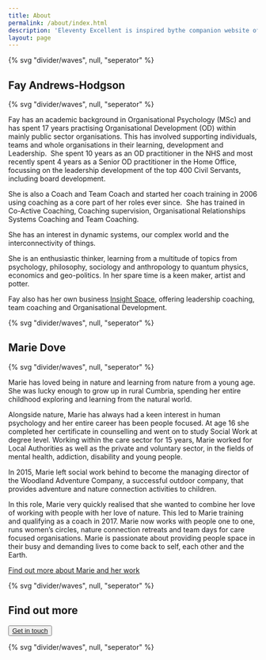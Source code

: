 ```yaml
---
title: About
permalink: /about/index.html
description: 'Eleventy Excellent is inspired bythe companion website of Andy Bell’s talk "Be the browser’s mentor, not its micromanager".'
layout: page
---
```


<article class="full  section" style="--spot-color: var(--color-primary-highlight)">
  {% svg "divider/waves", null, "seperator" %}
  <section class="feature section__inner wrapper">
    <h2>Fay Andrews-Hodgson</h2>
  </section>
{% svg "divider/waves", null, "seperator" %}
</article>

Fay has an academic background in Organisational Psychology (MSc) and has spent 17 years practising Organisational Development (OD) within mainly public sector organisations. This has involved supporting individuals, teams and whole organisations in their learning, development and Leadership.  She spent 10 years as an OD practitioner in the NHS and most recently spent 4 years as a Senior OD practitioner in the Home Office, focussing on the leadership development of the top 400 Civil Servants, including board development.

She is also a Coach and Team Coach and started her coach training in 2006 using coaching as a core part of her roles ever since.  She has trained in Co-Active Coaching, Coaching supervision, Organisational Relationships Systems Coaching and Team Coaching.

She has an interest in dynamic systems, our complex world and the interconnectivity of things.

She is an enthusiastic thinker, learning from a multitude of topics from psychology, philosophy, sociology and anthropology to quantum physics, economics and geo-politics. In her spare time is a keen maker, artist and potter.

Fay also has her own business [Insight Space](https://insightspace.co.uk), offering leadership coaching, team coaching and Organisational Development.

<article class="full  section" style="--spot-color: var(--color-primary-highlight)">
  {% svg "divider/waves", null, "seperator" %}
  <section class="feature section__inner wrapper">
    <h2>Marie Dove</h2>
  </section>
{% svg "divider/waves", null, "seperator" %}
</article>

Marie has loved being in nature and learning from nature from a young age. She was lucky enough to grow up in rural Cumbria, spending her entire childhood exploring and learning from the natural world.

Alongside nature, Marie has always had a keen interest in human psychology and her entire career has been people focused. At age 16 she completed her certificate in counselling and went on to study Social Work at degree level. Working within the care sector for 15 years, Marie worked for Local Authorities as well as the private and voluntary sector, in the fields of mental health, addiction, disability and young people.

In 2015, Marie left social work behind to become the managing director of the Woodland Adventure Company, a successful outdoor company, that provides adventure and nature connection activities to children.

In this role, Marie very quickly realised that she wanted to combine her love of working with people with her love of nature. This led to Marie training and qualifying as a coach in 2017. Marie now works with people one to one, runs women’s circles, nature connection retreats and team days for care focused organisations. Marie is passionate about providing people space in their busy and demanding lives to come back to self, each other and the Earth.

[Find out more about Marie and her work](https://mariedove.co.uk)

<article class="full  section" style="--spot-color: var(--color-primary-highlight)">
  {% svg "divider/waves", null, "seperator" %}
  <section class="feature section__inner wrapper">
    <h2>Find out more</h2>
      <p>
        <button class="button"><a href='/contact'>Get in touch</a></button>
      </p>
  </section>
{% svg "divider/waves", null, "seperator" %}
</article>
